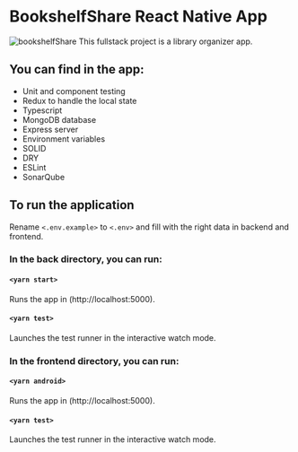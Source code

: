 # BookshelfShare React Native App

![bookshelfShare](https://i.ibb.co/G9r3J1v/ic-launcher.png)
This fullstack project is a library organizer app.

## You can find in the app:
* Unit and component testing
* Redux to handle the local state
* Typescript
* MongoDB database
* Express server
* Environment variables
* SOLID
* DRY
* ESLint
* SonarQube

## To run the application

Rename `<.env.example>` to `<.env>` and fill with the right data in backend and frontend. 

### In the back directory, you can run:

#### `<yarn start>`
Runs the app in (http://localhost:5000).

#### `<yarn test>`
Launches the test runner in the interactive watch mode.

### In the frontend directory, you can run:

#### `<yarn android>`
Runs the app in (http://localhost:5000).

#### `<yarn test>`
Launches the test runner in the interactive watch mode.